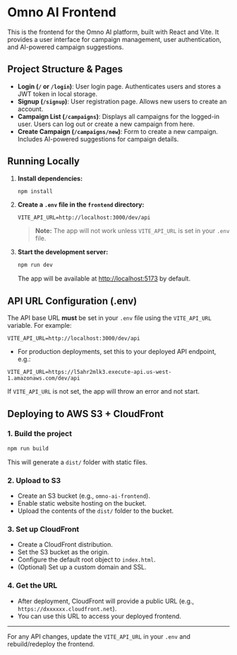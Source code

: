 # Omno AI Frontend

This is the frontend for the Omno AI platform, built with React and Vite. It provides a user interface for campaign management, user authentication, and AI-powered campaign suggestions.

## Project Structure & Pages

- **Login (`/` or `/login`)**: User login page. Authenticates users and stores a JWT token in local storage.
- **Signup (`/signup`)**: User registration page. Allows new users to create an account.
- **Campaign List (`/campaigns`)**: Displays all campaigns for the logged-in user. Users can log out or create a new campaign from here.
- **Create Campaign (`/campaigns/new`)**: Form to create a new campaign. Includes AI-powered suggestions for campaign details.

## Running Locally

1. **Install dependencies:**
   ```bash
   npm install
   ```
2. **Create a `.env` file in the `frontend` directory:**
   ```env
   VITE_API_URL=http://localhost:3000/dev/api
   ```
   > **Note:** The app will not work unless `VITE_API_URL` is set in your `.env` file.

3. **Start the development server:**
   ```bash
   npm run dev
   ```
   The app will be available at [http://localhost:5173](http://localhost:5173) by default.

## API URL Configuration (.env)

The API base URL **must** be set in your `.env` file using the `VITE_API_URL` variable. For example:
```env
VITE_API_URL=http://localhost:3000/dev/api
```
- For production deployments, set this to your deployed API endpoint, e.g.:
```env
VITE_API_URL=https://l5ahr2mlk3.execute-api.us-west-1.amazonaws.com/dev/api
```
If `VITE_API_URL` is not set, the app will throw an error and not start.

## Deploying to AWS S3 + CloudFront

### 1. Build the project
```bash
npm run build
```
This will generate a `dist/` folder with static files.

### 2. Upload to S3
- Create an S3 bucket (e.g., `omno-ai-frontend`).
- Enable static website hosting on the bucket.
- Upload the contents of the `dist/` folder to the bucket.

### 3. Set up CloudFront
- Create a CloudFront distribution.
- Set the S3 bucket as the origin.
- Configure the default root object to `index.html`.
- (Optional) Set up a custom domain and SSL.

### 4. Get the URL
- After deployment, CloudFront will provide a public URL (e.g., `https://dxxxxxx.cloudfront.net`).
- You can use this URL to access your deployed frontend.

---

For any API changes, update the `VITE_API_URL` in your `.env` and rebuild/redeploy the frontend.
